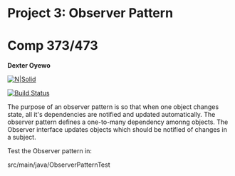 # Project 3: Observer Pattern
# Comp 373/473
**Dexter Oyewo**

[![N|Solid](https://cldup.com/dTxpPi9lDf.thumb.png)](https://nodesource.com/products/nsolid)

[![Build Status](https://travis-ci.org/joemccann/dillinger.svg?branch=master)](https://travis-ci.org/joemccann/dillinger)

The purpose of an observer pattern is so that when one object changes state, all it's dependencies are notified and updated automatically. The observer pattern defines a one-to-many dependency amonng objects. The Observer interface updates objects which should be notified of changes in a subject.

Test the Observer pattern in:

src/main/java/ObserverPatternTest
